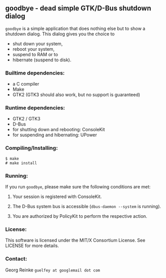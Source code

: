 goodbye - dead simple GTK/D-Bus shutdown dialog
------------------------------------------

`goodbye` is a simple application that does nothing else but to show a shutdown
dialog. This dialog gives you the choice to
* shut down your system,
* reboot your system,
* suspend to RAM or to
* hibernate (suspend to disk).

### Builtime dependencies:
* a C compiler 
* Make
* GTK2 (GTK3 should also work, but no support is guaranteed)

### Runtime dependencies:
* GTK2 / GTK3
* D-Bus
* for shutting down and rebooting: ConsoleKit
* for suspending and hibernating: UPower

### Compiling/Installing:
```
$ make
# make install
```

### Running:
If you run `goodbye`, please make sure the following conditions are met:

1. Your session is registered with ConsoleKit.

2. The D-Bus system bus is accessible (`dbus-daemon --system` is running).

3. You are authorized by PolicyKit to perform the respective action.

### License:
This software is licensed under the MIT/X Consortium License.
See LICENSE for more details.

### Contact:
Georg Reinke `guelfey at googlemail dot com`
